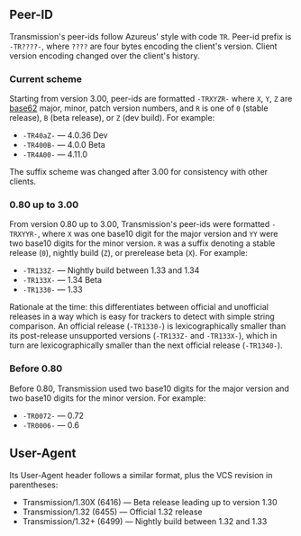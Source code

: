 ## Peer-ID

Transmission's peer-ids follow Azureus' style with code `TR`. Peer-id prefix is `-TR????-`, where `????` are four bytes encoding the client's version. Client version encoding changed over the client's history.

### Current scheme

Starting from version 3.00, peer-ids are formatted `-TRXYZR-` where `X`, `Y`, `Z` are [base62](https://en.wikipedia.org/wiki/Base62) major, minor, patch version numbers, and `R` is one of `0` (stable release), `B` (beta release), or `Z` (dev build). For example:

* `-TR40aZ-` &mdash; 4.0.36 Dev
* `-TR400B-` &mdash; 4.0.0 Beta
* `-TR4A00-` &mdash; 4.11.0

The suffix scheme was changed after 3.00 for consistency with other clients.

### 0.80 up to 3.00

From version 0.80 up to 3.00, Transmission's peer-ids were formatted `-TRXYYR-`, where `X` was one base10 digit for the major version and `YY` were two base10 digits for the minor version. `R` was a suffix denoting a stable release (`0`), nightly build (`Z`), or prerelease beta (`X`). For example:

* `-TR133Z-` &mdash; Nightly build between 1.33 and 1.34
* `-TR133X-` &mdash; 1.34 Beta
* `-TR1330-` &mdash; 1.33

Rationale at the time: this differentiates between official and unofficial releases in a way which is easy for trackers to detect with simple string comparison. An official release (`-TR1330-`) is lexicographically smaller than its post-release unsupported versions (`-TR133Z-` and `-TR133X-`), which in turn are lexicographically smaller than the next official release (`-TR1340-`).

### Before 0.80

Before 0.80, Transmission used two base10 digits for the major version and two base10 digits for the minor version. For example:

* `-TR0072-` &mdash; 0.72
* `-TR0006-` &mdash; 0.6

## User-Agent

Its User-Agent header follows a similar format, plus the VCS revision in parentheses:

  * Transmission/1.30X (6416) &mdash; Beta release leading up to version 1.30
  * Transmission/1.32 (6455) &mdash; Official 1.32 release
  * Transmission/1.32+ (6499) &mdash; Nightly build between 1.32 and 1.33
